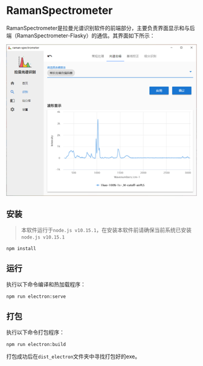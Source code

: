 # RamanSpectrometer

RamanSpectrometer是拉曼光谱识别软件的前端部分，主要负责界面显示和与后端（RamanSpectrometer-Flasky）的通信。其界面如下所示：

![RamanSpectrometer](https://raw.githubusercontent.com/StaveWu/images/master/RamanSpectrometer/mainpage.png)

## 安装
> 本软件运行于`node.js v10.15.1`，在安装本软件前请确保当前系统已安装`node.js v10.15.1`
```
npm install
```

## 运行
执行以下命令编译和热加载程序：
```
npm run electron:serve
```

## 打包
执行以下命令打包程序：
```
npm run electron:build
```
打包成功后在`dist_electron`文件夹中寻找打包好的exe。

